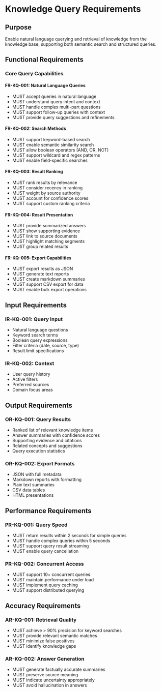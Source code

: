# Knowledge Query Requirements

## Purpose
Enable natural language querying and retrieval of knowledge from the knowledge base, supporting both semantic search and structured queries.

## Functional Requirements

### Core Query Capabilities

#### FR-KQ-001: Natural Language Queries
- MUST accept queries in natural language
- MUST understand query intent and context
- MUST handle complex multi-part questions
- MUST support follow-up queries with context
- MUST provide query suggestions and refinements

#### FR-KQ-002: Search Methods
- MUST support keyword-based search
- MUST enable semantic similarity search
- MUST allow boolean operators (AND, OR, NOT)
- MUST support wildcard and regex patterns
- MUST enable field-specific searches

#### FR-KQ-003: Result Ranking
- MUST rank results by relevance
- MUST consider recency in ranking
- MUST weight by source authority
- MUST account for confidence scores
- MUST support custom ranking criteria

#### FR-KQ-004: Result Presentation
- MUST provide summarized answers
- MUST show supporting evidence
- MUST link to source documents
- MUST highlight matching segments
- MUST group related results

#### FR-KQ-005: Export Capabilities
- MUST export results as JSON
- MUST generate text reports
- MUST create markdown summaries
- MUST support CSV export for data
- MUST enable bulk export operations

## Input Requirements

### IR-KQ-001: Query Input
- Natural language questions
- Keyword search terms
- Boolean query expressions
- Filter criteria (date, source, type)
- Result limit specifications

### IR-KQ-002: Context
- User query history
- Active filters
- Preferred sources
- Domain focus areas

## Output Requirements

### OR-KQ-001: Query Results
- Ranked list of relevant knowledge items
- Answer summaries with confidence scores
- Supporting evidence and citations
- Related concepts and suggestions
- Query execution statistics

### OR-KQ-002: Export Formats
- JSON with full metadata
- Markdown reports with formatting
- Plain text summaries
- CSV data tables
- HTML presentations

## Performance Requirements

### PR-KQ-001: Query Speed
- MUST return results within 2 seconds for simple queries
- MUST handle complex queries within 5 seconds
- MUST support query result streaming
- MUST enable query cancellation

### PR-KQ-002: Concurrent Access
- MUST support 10+ concurrent queries
- MUST maintain performance under load
- MUST implement query caching
- MUST support distributed querying

## Accuracy Requirements

### AR-KQ-001: Retrieval Quality
- MUST achieve > 90% precision for keyword searches
- MUST provide relevant semantic matches
- MUST minimize false positives
- MUST identify knowledge gaps

### AR-KQ-002: Answer Generation
- MUST generate factually accurate summaries
- MUST preserve source meaning
- MUST indicate uncertainty appropriately
- MUST avoid hallucination in answers